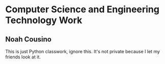# Computer Science and Engineering Technology Work

## Noah Cousino

This is just Python classwork, ignore this.
It's not private because I let my friends look at it.
